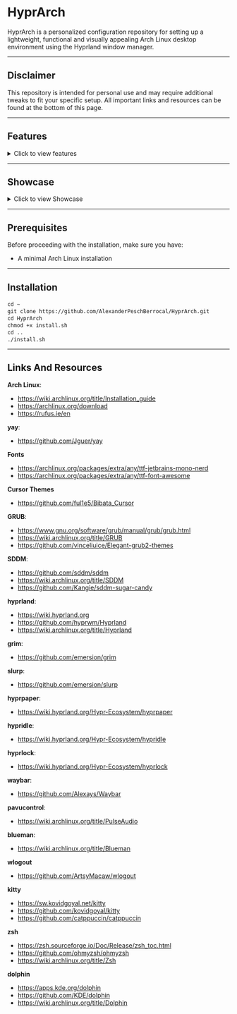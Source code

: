 # HyprArch
HyprArch is a personalized configuration repository for setting up a lightweight, functional and visually appealing Arch Linux desktop environment using the Hyprland window manager.

---

## Disclaimer
This repository is intended for personal use and may require additional tweaks to fit your specific setup. All important links and resources can be found at the bottom of this page.

---

## Features
<details>
  
  <summary>Click to view features</summary>

  - **Fonts**: JetBrainsMono Nerd Font and Font Awesome
  - **Cursor Themes**: Bibata Cursor Themes
  - **GRUB**: Boot loader
  - **SDDM**: Display manager
  - **Hyprland**: Window manager
  - **Grim** and **Slurp**: Sceenshot tools
  - **Hyprpaper**: Wallpaper manager
  - **Hypridle**: Idle manager
  - **Hyprlock**: Lockscreen
  - **Waybar**: Status bar
  - **Pavucontrol**: Audio management tool
  - **Blueman**: Bluetooth management tool
  - **Wlogout**: Logout menu
  - **Kitty**: Terminal emulator
  - **Zsh** and **Oh-My-Zsh**: Shell setup
  - **Dolphin**: File manager
  - **Firefox**: Browser
  - **Code**: Code editor
  - **Spotify**: Music
  - **Discord**: Communication

</details>

---

## Showcase
<details>
  
  <summary>Click to view Showcase</summary>
  
  ![Image 1](Pictures/screenshots/screenshot_20241120_165335.png)
  ![Image 2](Pictures/screenshots/screenshot_20241120_165354.png)
  ![Image 3](Pictures/screenshots/screenshot_20241120_165507.png)
  ![Image 4](Pictures/screenshots/screenshot_20241120_165522.png)
  ![Image 5](Pictures/screenshots/screenshot_20241120_165557.png)
  ![Image 6](Pictures/screenshots/screenshot_20241120_165601.png)
  
</details>

---

## Prerequisites
Before proceeding with the installation, make sure you have:
- A minimal Arch Linux installation

---

## Installation

```
cd ~
git clone https://github.com/AlexanderPeschBerrocal/HyprArch.git
cd HyprArch
chmod +x install.sh
cd ..
./install.sh
```

---

## Links And Resources

**Arch Linux**:
- https://wiki.archlinux.org/title/Installation_guide
- https://archlinux.org/download
- https://rufus.ie/en

**yay**:
- https://github.com/Jguer/yay

**Fonts**
- https://archlinux.org/packages/extra/any/ttf-jetbrains-mono-nerd
- https://archlinux.org/packages/extra/any/ttf-font-awesome

**Cursor Themes**
- https://github.com/ful1e5/Bibata_Cursor

**GRUB**:
- https://www.gnu.org/software/grub/manual/grub/grub.html
- https://wiki.archlinux.org/title/GRUB
- https://github.com/vinceliuice/Elegant-grub2-themes

**SDDM**:
- https://github.com/sddm/sddm
- https://wiki.archlinux.org/title/SDDM
- https://github.com/Kangie/sddm-sugar-candy

**hyprland**:
- https://wiki.hyprland.org
- https://github.com/hyprwm/Hyprland
- https://wiki.archlinux.org/title/Hyprland

**grim**:
- https://github.com/emersion/grim

**slurp**:
- https://github.com/emersion/slurp

**hyprpaper**:
- https://wiki.hyprland.org/Hypr-Ecosystem/hyprpaper

**hypridle**:
- https://wiki.hyprland.org/Hypr-Ecosystem/hypridle

**hyprlock**:
- https://wiki.hyprland.org/Hypr-Ecosystem/hyprlock

**waybar**:
- https://github.com/Alexays/Waybar

**pavucontrol**:
- https://wiki.archlinux.org/title/PulseAudio

**blueman**:
- https://wiki.archlinux.org/title/Blueman

**wlogout**
- https://github.com/ArtsyMacaw/wlogout

**kitty**
- https://sw.kovidgoyal.net/kitty
- https://github.com/kovidgoyal/kitty
- https://github.com/catppuccin/catppuccin

**zsh**
- https://zsh.sourceforge.io/Doc/Release/zsh_toc.html
- https://github.com/ohmyzsh/ohmyzsh
- https://wiki.archlinux.org/title/Zsh

**dolphin**
- https://apps.kde.org/dolphin
- https://github.com/KDE/dolphin
- https://wiki.archlinux.org/title/Dolphin
